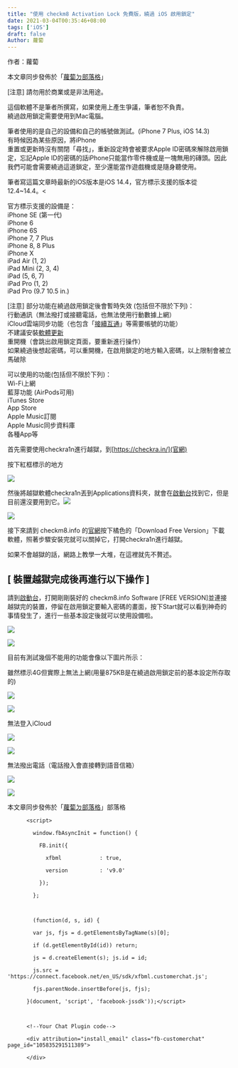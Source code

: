 ```yaml
---
title: "使用 checkm8 Activation Lock 免費版，繞過 iOS 啟用鎖定"
date: 2021-03-04T00:35:46+08:00
tags: ['iOS']
draft: false
Author: 蘿蔔
---
```


作者：蘿蔔

本文章同步發佈於「[蘿蔔ㄉ部落格](https://iambjlu.blogspot.com)」

[注意] 請勿用於商業或是非法用途。

這個軟體不是筆者所撰寫，如果使用上產生爭議，筆者恕不負責。  
繞過啟用鎖定需要使用到Mac電腦。

筆者使用的是自己的設備和自己的帳號做測試。(iPhone 7 Plus, iOS 14.3)  
有時候因為某些原因，將iPhone  
重置或更新時沒有關閉「尋找」，重新設定時會被要求Apple ID密碼來解除啟用鎖定，忘記Apple ID的密碼的話iPhone只能當作零件機或是一塊無用的磚頭。因此我們可能會需要繞過這道鎖定，至少還能當作遊戲機或是隨身聽使用。

筆者寫這篇文章時最新的iOS版本是iOS 14.4，官方標示支援的版本從12.4~14.4。<

官方標示支援的設備是：  
iPhone SE (第一代)  
iPhone 6  
iPhone 6S  
iPhone 7, 7 Plus  
iPhone 8, 8 Plus  
iPhone X  
iPad Air (1, 2)  
iPad Mini (2, 3, 4)  
iPad (5, 6, 7)  
iPad Pro (1, 2)  
iPad Pro (9.7 10.5 in.)

[注意] 部分功能在繞過啟用鎖定後會暫時失效 (包括但不限於下列)：  
行動通訊（無法撥打或接聽電話，也無法使用行動數據上網）  
iCloud雲端同步功能（也包含「[接續互通](https://support.apple.com/zh-tw/HT204681)」等需要帳號的功能）  
不建議安裝[軟體更新](https://support.apple.com/zh-tw/HT204204])  
重開機（會跳出啟用鎖定頁面，要重新進行操作）  
如果繞過後想起密碼，可以重開機，在啟用鎖定的地方輸入密碼，以上限制會被立馬破除

可以使用的功能(包括但不限於下列)：  
Wi-Fi上網  
藍芽功能 (AirPods可用)  
iTunes Store  
App Store  
Apple Music訂閱  
Apple Music同步資料庫  
各種App等

首先需要使用checkra1n進行越獄，到[https://checkra.in/](官網)

按下紅框標示的地方  

[![](https://1.bp.blogspot.com/-Bob3QMbUbuY/YEBNtXjtAgI/AAAAAAABlpU/OQKz2eBxp7cp_cFGq79Gbtt7a_XRRe9dACPcBGAYYCw/w550-h669/%25E6%2588%25AA%25E5%259C%2596%2B2021-02-12%2B%25E4%25B8%258B%25E5%258D%25883.13.11.png)](https://checkra.in/)

然後將越獄軟體checkra1n丟到Applications資料夾，就會在[啟動台](https://support.apple.com/zh-tw/HT202635)找到它，但是目前還沒要用到它。![](https://1.bp.blogspot.com/-LrCIMA-WhWk/YEBOnzJKp0I/AAAAAAABlpc/6UhEyq3ayNkzx2i38u-1IBDkhAX2K75wgCPcBGAYYCw/s772/%25E6%2588%25AA%25E5%259C%2596%2B2021-02-12%2B%25E4%25B8%258B%25E5%258D%25883.15.00.png)

![](https://1.bp.blogspot.com/-LrCIMA-WhWk/YEBOnzJKp0I/AAAAAAABlpc/6UhEyq3ayNkzx2i38u-1IBDkhAX2K75wgCPcBGAYYCw/w517-h357/%25E6%2588%25AA%25E5%259C%2596%2B2021-02-12%2B%25E4%25B8%258B%25E5%258D%25883.15.00.png)
  
接下來請到 checkm8.info 的[官網](https://checkm8.info/free-bypass-activation-lock-tool)按下橘色的「Download Free Version」下載  
軟體，照著步驟安裝完就可以關掉它，打開checkra1n進行越獄。  

如果不會越獄的話，網路上教學一大堆，在這裡就先不贅述。
  
## [ 裝置越獄完成後再進行以下操作 ]

請到[啟動台](https://support.apple.com/zh-tw/HT202635)，打開剛剛裝好的 checkm8.info Software [FREE VERSION]並連接越獄完的裝置，停留在啟用鎖定要輸入密碼的畫面，按下Start就可以看到神奇的事情發生了，進行一些基本設定後就可以使用設備啦。

![](https://1.bp.blogspot.com/-OygRsmhKE0s/YEBThZjmR5I/AAAAAAABlp8/tTGh-k65exsxrzj455QeBQbyz6B6NUAuACNcBGAsYHQ/s569/%25E6%2588%25AA%25E5%259C%2596%2B2021-02-12%2B%25E4%25B8%258B%25E5%258D%25883.16.24.png)

![](https://1.bp.blogspot.com/-OygRsmhKE0s/YEBThZjmR5I/AAAAAAABlp8/tTGh-k65exsxrzj455QeBQbyz6B6NUAuACNcBGAsYHQ/w516-h426/%25E6%2588%25AA%25E5%259C%2596%2B2021-02-12%2B%25E4%25B8%258B%25E5%258D%25883.16.24.png)

目前有測試幾個不能用的功能會像以下圖片所示：

雖然標示4G但實際上無法上網(用量875KB是在繞過啟用鎖定前的基本設定所存取的)

![](https://1.bp.blogspot.com/-wqzLc9wLBdg/YEBSxHkIP2I/AAAAAAABlps/kB1QNgk-0lUZGZJExlX99bzyA9AOavevgCPcBGAYYCw/s2048/IMG_140AD17C1604-1.jpeg)

![](https://1.bp.blogspot.com/-wqzLc9wLBdg/YEBSxHkIP2I/AAAAAAABlps/kB1QNgk-0lUZGZJExlX99bzyA9AOavevgCPcBGAYYCw/w360-h640/IMG_140AD17C1604-1.jpeg)

無法登入iCloud

![](https://1.bp.blogspot.com/-DmhSsVxHjLo/YEBTeGZk2zI/AAAAAAABlp0/OpQciqEUvjQQA87zDhnRKw9Ixtiy7FyjQCNcBGAsYHQ/s1120/%25E6%2588%25AA%25E5%259C%2596%2B2021-02-12%2B%25E4%25B8%258B%25E5%258D%25884.37.17.png)

![](https://1.bp.blogspot.com/-DmhSsVxHjLo/YEBTeGZk2zI/AAAAAAABlp0/OpQciqEUvjQQA87zDhnRKw9Ixtiy7FyjQCNcBGAsYHQ/w387-h640/%25E6%2588%25AA%25E5%259C%2596%2B2021-02-12%2B%25E4%25B8%258B%25E5%258D%25884.37.17.png)

無法撥出電話（電話撥入會直接轉到語音信箱）</div>  

![](https://1.bp.blogspot.com/-urhTRb61qj0/YEBTeOCOX4I/AAAAAAABlp4/IXUixciOGbAVE9jKIDC9XZ9zrorfmHa-wCNcBGAsYHQ/s2048/IMG_C0C2C5D6F028-1.jpeg)

![](https://1.bp.blogspot.com/-urhTRb61qj0/YEBTeOCOX4I/AAAAAAABlp4/IXUixciOGbAVE9jKIDC9XZ9zrorfmHa-wCNcBGAsYHQ/w360-h640/IMG_C0C2C5D6F028-1.jpeg)
  
本文章同步發佈於「[蘿蔔ㄉ部落格](https://iambjlu.blogspot.com)」部落格

```
      <script>

        window.fbAsyncInit = function() {

          FB.init({

            xfbml            : true,

            version          : 'v9.0'

          });

        };



        (function(d, s, id) {

        var js, fjs = d.getElementsByTagName(s)[0];

        if (d.getElementById(id)) return;

        js = d.createElement(s); js.id = id;

        js.src = 'https://connect.facebook.net/en_US/sdk/xfbml.customerchat.js';

        fjs.parentNode.insertBefore(js, fjs);

      }(document, 'script', 'facebook-jssdk'));</script>



      <!--Your Chat Plugin code-->

      <div attribution="install_email" class="fb-customerchat" page_id="105835291511389">

      </div>
```